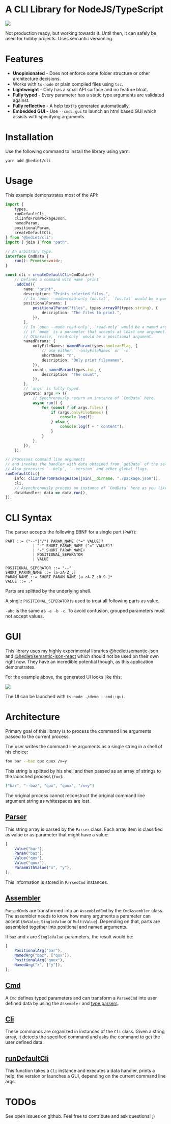 # A CLI Library for NodeJS/TypeScript

[![](https://img.shields.io/twitter/follow/hediet_dev.svg?style=social)](https://twitter.com/intent/follow?screen_name=hediet_dev)

Not production ready, but working towards it. Until then, it can safely be used for hobby projects.
Uses semantic versioning.

# Features

-   **Unopinionated** - Does not enforce some folder structure or other architecture decisions.
-   Works with `ts-node` or plain compiled files using `tsc`.
-   **Lightweight** - Only has a small API surface and no feature bloat.
-   **Fully typed** - Every parameter has a static type arguments are validated against.
-   **Fully reflective** - A help text is generated automatically.
-   **Embedded GUI** - Use `--cmd::gui` to launch an html based GUI which assists with specifying arguments.

# Installation

Use the following command to install the library using yarn:

```
yarn add @hediet/cli
```

# Usage

This example demonstrates most of the API:

```ts
import {
	types,
	runDefaultCli,
	cliInfoFromPackageJson,
	namedParam,
	positionalParam,
	createDefaultCli,
} from "@hediet/cli";
import { join } from "path";

// An arbitrary type.
interface CmdData {
	run(): Promise<void>;
}

const cli = createDefaultCli<CmdData>()
	// Defines a command with name `print`
	.addCmd({
		name: "print",
		description: "Prints selected files.",
		// In `open --mode=read-only foo.txt`, `foo.txt` would be a positional argument.
		positionalParams: [
			positionalParam("files", types.arrayOf(types.string), {
				description: "The files to print.",
			}),
		],
		// In `open --mode read-only`, `read-only` would be a named argument,
		// if `mode` is a parameter that accepts at least one argument.
		// Otherwise, `read-only` would be a positional argument.
		namedParams: {
			onlyFileNames: namedParam(types.booleanFlag, {
				// use either `--onlyFileNames` or `-n`
				shortName: "n",
				description: "Only print filenames",
			}),
			count: namedParam(types.int, {
				description: "The count",
			}),
		},
		// `args` is fully typed.
		getData: args => ({
			// Synchronously return an instance of `CmdData` here.
			async run() {
				for (const f of args.files) {
					if (args.onlyFileNames) {
						console.log(f);
					} else {
						console.log(f + " content");
					}
				}
			},
		}),
	});

// Processes command line arguments
// and invokes the handler with data obtained from `getData` of the selected command.
// Also processes `--help`, `--version` and other global flags.
runDefaultCli({
	info: cliInfoFromPackageJson(join(__dirname, "./package.json")),
	cli,
	// Asynchronously process an instance of `CmdData` here as you like.
	dataHandler: data => data.run(),
});
```

# CLI Syntax

The parser accepts the following EBNF for a single part (`PART`):

```
PART ::= ("--"|"/") PARAM_NAME ("=" VALUE)?
			| "-" SHORT_PARAM_NAME ("=" VALUE)?
			| "-" SHORT_PARAM_NAME+
			| POSITIONAL_SEPERATOR
			| VALUE

POSITIONAL_SEPERATOR ::= "--"
SHORT_PARAM_NAME ::= [a-zA-Z_:]
PARAM_NAME ::= SHORT_PARAM_NAME [a-zA-Z_:0-9-]*
VALUE ::= .*
```

Parts are splitted by the underlying shell.

A single `POSITIONAL_SEPERATOR` is used to treat all following parts as value.

`-abc` is the same as `-a -b -c`. To avoid confusion, grouped parameters must not accept values.

# GUI

This library uses my highly experimental libraries [@hediet/semantic-json](https://github.com/hediet/semantic-json) and
[@hediet/semantic-json-react](https://github.com/hediet/semantic-json-react) which should not be used on their own right now. They have an incredible potential though, as this application demonstrates.

For the example above, the generated UI looks like this:

![](./docs/gui.png)

The UI can be launched with `ts-node ./demo --cmd::gui`.

# Architecture

Primary goal of this library is to process the command line arguments passed to the current process.

The user writes the command line arguments as a single string in a shell of his choice:

```sh
foo bar --baz qux quux /x=y
```

This string is splitted by his shell and then passed as an array of strings to the launched process (`foo`):

```json
["bar", "--baz", "qux", "quux", "/x=y"]
```

The original process cannot reconstruct the original command line argument string as whitespaces are lost.

## [Parser](../cli-lib/src/parser.ts)

This string array is parsed by the `Parser` class.
Each array item is classified as value or as parameter that might have a value:

```ts
[
	Value("bar"),
	Param("baz"),
	Value("qux"),
	Value("quux"),
	ParamWithValue("x", "y"),
];
```

This information is stored in `ParsedCmd` instances.

## [Assembler](../cli-lib/src/assembler.ts)

`ParsedCmd`s are transformed into an `AssembledCmd` by the `CmdAssembler` class.
The assembler needs to know how many arguments a parameter can accept (`NoValue`, `SingleValue` or `MultiValue`).
Depending on that, parts are assembled together into positional and named arguments.

If `baz` and `x` are `SingleValue`-parameters, the result would be:

```ts
[
	PositionalArg("bar"),
	NamedArg("baz", ["qux"]),
	PositionalArg("quux"),
	NamedArg("x", ["y"]),
];
```

## [Cmd](../cli-lib/src/cmd.ts)

A `Cmd` defines typed parameters and can transform a `ParsedCmd`
into user defined data by using the `Assembler` and [type parsers](../cli-lib/src/param-types.ts).

## [Cli](../cli-lib/src/cli.ts)

These commands are organized in instances of the `Cli` class.
Given a string array, it detects the specified command and asks the command to get the user defined data.

## [runDefaultCli](./src/runDefaultCli.ts)

This function takes a `Cli` instance and executes a data handler, prints a help, the version or launches a GUI,
depending on the current command line args.

# TODOs

See open issues on github. Feel free to contribute and ask questions! ;)
